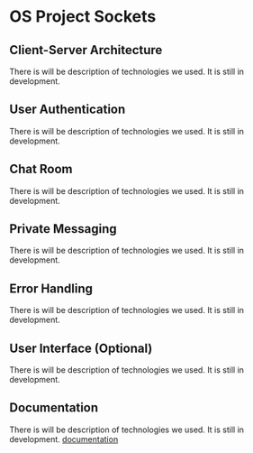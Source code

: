 # OS Project Sockets

## Client-Server Architecture

There is will be description of technologies we used. It is still in development.

## User Authentication

There is will be description of technologies we used. It is still in development.

## Chat Room

There is will be description of technologies we used. It is still in development.

## Private Messaging

There is will be description of technologies we used. It is still in development.

## Error Handling

There is will be description of technologies we used. It is still in development.

## User Interface (Optional)

There is will be description of technologies we used. It is still in development.

## Documentation

There is will be description of technologies we used. It is still in development.
[documentation](https://github.com/GeeK1224/os_project_sockets/blob/main/docs/technical_requirements.md)
